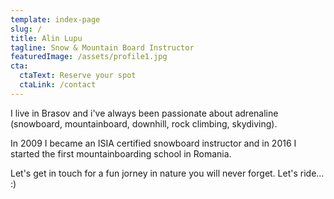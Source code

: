 ```yaml
---
template: index-page
slug: /
title: Alin Lupu
tagline: Snow & Mountain Board Instructor
featuredImage: /assets/profile1.jpg
cta:
  ctaText: Reserve your spot
  ctaLink: /contact
---
```

I live in Brasov and i've always been passionate about adrenaline (snowboard, mountainboard, downhill, rock climbing, skydiving).  

In 2009 I became an ISIA certified snowboard instructor and in 2016 I started the first mountainboarding school in Romania.

Let's get in touch for a fun jorney in nature you will never forget. Let's ride... :)